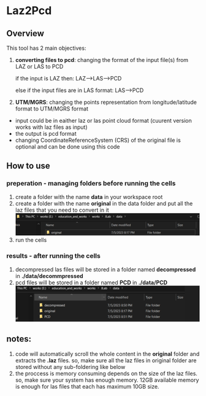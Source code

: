 # Laz2Pcd

## Overview

This tool has 2 main objectives:
1. **converting files to pcd**: changing the format of the input file(s) from LAZ or LAS to PCD
    
    if the input is LAZ then: LAZ-->LAS-->PCD
    
    else if the input files are in LAS format: LAS-->PCD

2. **UTM/MGRS**: changing the points representation from longitude/latitude format to UTM/MGRS format

- input could be in eaither laz or las point cloud format (cuurent version works with laz files as input)
- the output is pcd format
- changing CoordinateReferenceSystem (CRS) of the original file is optional and can be done using this code


## How to use

### preperation - managing folders before running the cells
1. create a folder with the name <b>data</b> in your workspace root
2. create a folder with the name <b>original</b> in the data folder and put all the laz files that you need to convert in it
![original](images/image1.png)
3. run the cells

### results - after running the cells
1. decompressed las files will be stored in a folder named <b>decompressed</b> in <b>./data/decommpressed</b>
2. pcd files will be stored in a folder named <b>PCD</b> in <b>./data/PCD</b>
![pcd and decompressed](images/image2.png)

## notes:
1. code will automatically scroll the whole content in the <b>original</b> folder and extracts the <b>.laz</b> files. so, make sure all the laz files in original folder are stored without any sub-foldering like below
2. the proccess is memory consuming depends on the size of the laz files. so, make sure your system has enough memory. 12GB available memory is enough for las files that each has maximum 10GB size.

